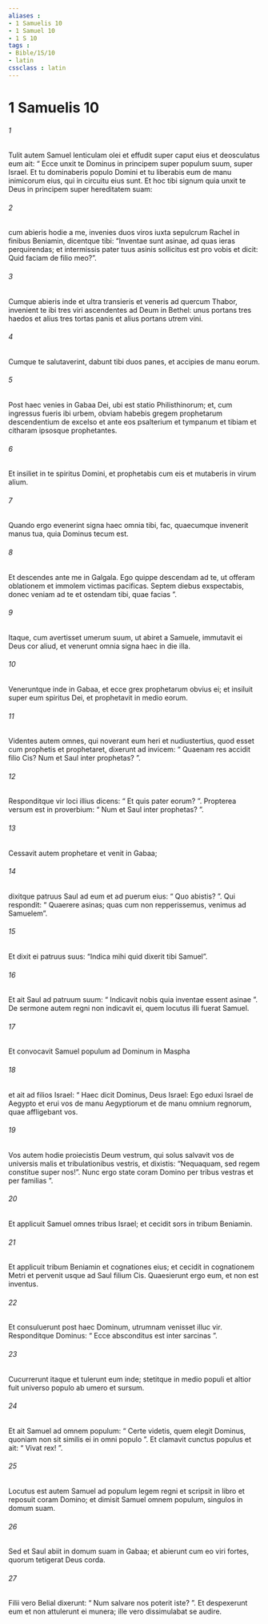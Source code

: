 ```yaml
---
aliases : 
- 1 Samuelis 10
- 1 Samuel 10
- 1 S 10
tags : 
- Bible/1S/10
- latin
cssclass : latin
---
```


# 1 Samuelis 10

###### 1
Tulit autem Samuel lenticulam olei et effudit super caput eius et deosculatus eum ait: “ Ecce unxit te Dominus in principem super populum suum, super Israel. Et tu dominaberis populo Domini et tu liberabis eum de manu inimicorum eius, qui in circuitu eius sunt. Et hoc tibi signum quia unxit te Deus in principem super hereditatem suam: 
###### 2
cum abieris hodie a me, invenies duos viros iuxta sepulcrum Rachel in finibus Beniamin, dicentque tibi: “Inventae sunt asinae, ad quas ieras perquirendas; et intermissis pater tuus asinis sollicitus est pro vobis et dicit: Quid faciam de filio meo?”. 
###### 3
Cumque abieris inde et ultra transieris et veneris ad quercum Thabor, invenient te ibi tres viri ascendentes ad Deum in Bethel: unus portans tres haedos et alius tres tortas panis et alius portans utrem vini. 
###### 4
Cumque te salutaverint, dabunt tibi duos panes, et accipies de manu eorum. 
###### 5
Post haec venies in Gabaa Dei, ubi est statio Philisthinorum; et, cum ingressus fueris ibi urbem, obviam habebis gregem prophetarum descendentium de excelso et ante eos psalterium et tympanum et tibiam et citharam ipsosque prophetantes. 
###### 6
Et insiliet in te spiritus Domini, et prophetabis cum eis et mutaberis in virum alium. 
###### 7
Quando ergo evenerint signa haec omnia tibi, fac, quaecumque invenerit manus tua, quia Dominus tecum est. 
###### 8
Et descendes ante me in Galgala. Ego quippe descendam ad te, ut offeram oblationem et immolem victimas pacificas. Septem diebus exspectabis, donec veniam ad te et ostendam tibi, quae facias ”.
###### 9
Itaque, cum avertisset umerum suum, ut abiret a Samuele, immutavit ei Deus cor aliud, et venerunt omnia signa haec in die illa. 
###### 10
Veneruntque inde in Gabaa, et ecce grex prophetarum obvius ei; et insiluit super eum spiritus Dei, et prophetavit in medio eorum. 
###### 11
Videntes autem omnes, qui noverant eum heri et nudiustertius, quod esset cum prophetis et prophetaret, dixerunt ad invicem: “ Quaenam res accidit filio Cis? Num et Saul inter prophetas? ”. 
###### 12
Responditque vir loci illius dicens: “ Et quis pater eorum? ”. Propterea versum est in proverbium: “ Num et Saul inter prophetas? ”.
###### 13
Cessavit autem prophetare et venit in Gabaa; 
###### 14
dixitque patruus Saul ad eum et ad puerum eius: “ Quo abistis? ”. Qui respondit: “ Quaerere asinas; quas cum non repperissemus, venimus ad Samuelem”. 
###### 15
Et dixit ei patruus suus: “Indica mihi quid dixerit tibi Samuel”. 
###### 16
Et ait Saul ad patruum suum: “ Indicavit nobis quia inventae essent asinae ”. De sermone autem regni non indicavit ei, quem locutus illi fuerat Samuel.
###### 17
Et convocavit Samuel populum ad Dominum in Maspha 
###### 18
et ait ad filios Israel: “ Haec dicit Dominus, Deus Israel: Ego eduxi Israel de Aegypto et erui vos de manu Aegyptiorum et de manu omnium regnorum, quae affligebant vos. 
###### 19
Vos autem hodie proiecistis Deum vestrum, qui solus salvavit vos de universis malis et tribulationibus vestris, et dixistis: “Nequaquam, sed regem constitue super nos!”. Nunc ergo state coram Domino per tribus vestras et per familias ”.
###### 20
Et applicuit Samuel omnes tribus Israel; et cecidit sors in tribum Beniamin. 
###### 21
Et applicuit tribum Beniamin et cognationes eius; et cecidit in cognationem Metri et pervenit usque ad Saul filium Cis. Quaesierunt ergo eum, et non est inventus. 
###### 22
Et consuluerunt post haec Dominum, utrumnam venisset illuc vir. Responditque Dominus: “ Ecce absconditus est inter sarcinas ”. 
###### 23
Cucurrerunt itaque et tulerunt eum inde; stetitque in medio populi et altior fuit universo populo ab umero et sursum. 
###### 24
Et ait Samuel ad omnem populum: “ Certe videtis, quem elegit Dominus, quoniam non sit similis ei in omni populo ”. Et clamavit cunctus populus et ait: “ Vivat rex! ”.
###### 25
Locutus est autem Samuel ad populum legem regni et scripsit in libro et reposuit coram Domino; et dimisit Samuel omnem populum, singulos in domum suam.
###### 26
Sed et Saul abiit in domum suam in Gabaa; et abierunt cum eo viri fortes, quorum tetigerat Deus corda. 
###### 27
Filii vero Belial dixerunt: “ Num salvare nos poterit iste? ”. Et despexerunt eum et non attulerunt ei munera; ille vero dissimulabat se audire.
